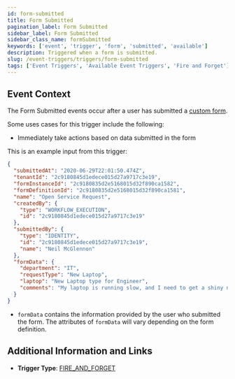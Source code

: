 ```yaml
---
id: form-submitted
title: Form Submitted
pagination_label: Form Submitted
sidebar_label: Form Submitted
sidebar_class_name: formSubmitted
keywords: ['event', 'trigger', 'form', 'submitted', 'available']
description: Triggered when a form is submitted.
slug: /event-triggers/triggers/form-submitted
tags: ['Event Triggers', 'Available Event Triggers', 'Fire and Forget']
---
```


## Event Context

The Form Submitted events occur after a user has submitted a [custom form](https://documentation.sailpoint.com/saas/help/forms/index.html).

Some uses cases for this trigger include the following:

- Immediately take actions based on data submitted in the form

This is an example input from this trigger:

```json
{
  "submittedAt": "2020-06-29T22:01:50.474Z",
  "tenantId": "2c9180845d1edece015d27a9717c3e19",
  "formInstanceId": "2c9180835d2e5168015d32f890ca1582",
  "formDefinitionId": "2c9180835d2e5168015d32f890ca1581",
  "name": "Open Service Request",
  "createdBy": {
    "type": "WORKFLOW_EXECUTION",
    "id": "2c9180845d1edece015d27a9717c3e19"
  },
  "submittedBy": {
    "type": "IDENTITY",
    "id": "2c9180845d1edece015d27a9717c3e19",
    "name": "Neil McGlennon"
  },
  "formData": {
    "department": "IT",
    "requestType": "New Laptop",
    "laptop": "New Laptop type for Engineer",
    "comments": "My laptop is running slow, and I need to get a shiny new laptop to get my work done.  Thanks!"
  }
}
```

- `formData` contains the information provided by the user who submitted the form. The attributes of `formData` will vary depending on the form definition.

## Additional Information and Links

- **Trigger Type**: [FIRE_AND_FORGET](../trigger-types.md#fire-and-forget)
